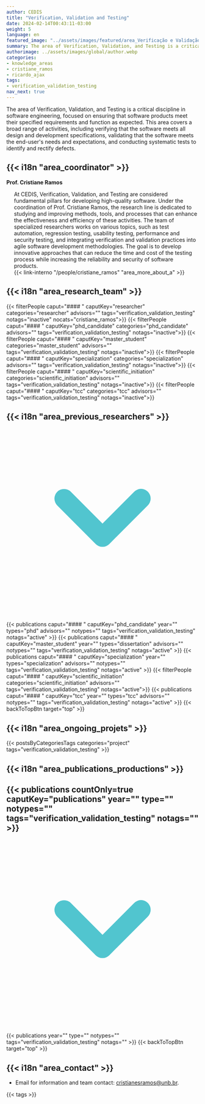 ```yaml
---
author: CEDIS
title: "Verification, Validation and Testing"
date: 2024-02-14T00:43:11-03:00
weight: 5
language: en
featured_image: "../assets/images/featured/area_Verificação e Validação.png"
summary: The area of Verification, Validation, and Testing is a critical discipline in software engineering, focused on ensuring that software products meet their specified requirements and function as expected.
authorimage: ../assets/images/global/author.webp
categories:
- knowledge_areas
- cristiane_ramos
- ricardo_ajax
tags: 
- verification_validation_testing
nav_next: true
---
```

<div id="top"></div>

The area of Verification, Validation, and Testing is a critical discipline in software engineering, focused on ensuring that software products meet their specified requirements and function as expected. This area covers a broad range of activities, including verifying that the software meets all design and development specifications, validating that the software meets the end-user's needs and expectations, and conducting systematic tests to identify and rectify defects.

## {{< i18n "area_coordinator" >}}
**Prof. Cristiane Ramos**
<div style="margin-left: 20px;">
At CEDIS, Verification, Validation, and Testing are considered fundamental pillars for developing high-quality software. Under the coordination of Prof. Cristiane Ramos, the research line is dedicated to studying and improving methods, tools, and processes that can enhance the effectiveness and efficiency of these activities. The team of specialized researchers works on various topics, such as test automation, regression testing, usability testing, performance and security testing, and integrating verification and validation practices into agile software development methodologies. The goal is to develop innovative approaches that can reduce the time and cost of the testing process while increasing the reliability and security of software products.
<br>
{{< link-interno "/people/cristiane_ramos" "area_more_about_a" >}}
</div>


## {{< i18n "area_research_team" >}}

{{< filterPeople caput="#### " caputKey="researcher" categories="researcher" advisors="" tags="verification_validation_testing" notags="inactive" nocats="cristiane_ramos">}}
{{< filterPeople caput="#### " caputKey="phd_candidate" categories="phd_candidate" advisors="" tags="verification_validation_testing" notags="inactive">}}
{{< filterPeople caput="#### " caputKey="master_student" categories="master_student" advisors="" tags="verification_validation_testing" notags="inactive">}}
{{< filterPeople caput="#### " caputKey="specialization" categories="specialization" advisors="" tags="verification_validation_testing" notags="inactive">}}
{{< filterPeople caput="#### " caputKey="scientific_initiation" categories="scientific_initiation" advisors="" tags="verification_validation_testing" notags="inactive">}}
{{< filterPeople caput="#### " caputKey="tcc" categories="tcc" advisors="" tags="verification_validation_testing" notags="inactive">}}

<div id="previous-collaborators" x-data="{ showPrevious: false }">
    <h2 id="former-collaborators-title" @click="showPrevious = !showPrevious" class="text-xl font-bold mb-2 cursor-pointer flex items-center text-primary-900">
      {{< i18n "area_previous_researchers" >}}
      <svg :class="{'rotate-0': !showPrevious, 'rotate-180': showPrevious}" class="ml-2 h-5 w-5 transform transition-transform duration-200" xmlns="http://www.w3.org/2000/svg" viewBox="0 0 20 20" fill="#51C5CF"><path fill-rule="evenodd" d="M5.293 7.293a1 1 0 011.414 0L10 10.586l3.293-3.293a1 1 0 111.414 1.414l-4 4a1 1 0 01-1.414 0l-4-4a1 1 0 010-1.414z" clip-rule="evenodd" /></svg>
    </h2>
    <div x-show="showPrevious" x-cloak>
    {{< publications caput="#### " caputKey="phd_candidate"  year="" types="phd" advisors="" notypes="" tags="verification_validation_testing" notags="active" >}}
    {{< publications caput="#### " caputKey="master_student" year="" types="dissertation" advisors="" notypes="" tags="verification_validation_testing" notags="active" >}}
    {{< publications caput="#### " caputKey="specialization" year="" types="specialization" advisors="" notypes="" tags="verification_validation_testing" notags="active" >}}
    {{< filterPeople caput="#### " caputKey="scientific_initiation" categories="scientific_initiation" advisors="" tags="verification_validation_testing" notags="active">}}
    {{< publications caput="#### " caputKey="tcc" year="" types="tcc" advisors="" notypes="" tags="verification_validation_testing" notags="active" >}}
    {{< backToTopBtn target="top" >}}
    </div>
  </div>

## {{< i18n "area_ongoing_projets" >}}

{{< postsByCategoriesTags categories="project" tags="verification_validation_testing" >}}


## {{< i18n "area_publications_productions" >}}

<div id="npublications-section" x-data="{ showPublications: false }">
    <h2 id="npublications-title" @click="showPublications = !showPublications" class="text-xl font-bold mb-2 cursor-pointer flex items-center text-primary-900">
      {{< publications countOnly=true caputKey="publications" year="" type="" notypes="" tags="verification_validation_testing" notags="" >}}
      <svg :class="{'rotate-0': !showPublications, 'rotate-180': showPublications}" class="ml-2 h-5 w-5 transform transition-transform duration-200" xmlns="http://www.w3.org/2000/svg" viewBox="0 0 20 20" fill="#51C5CF"><path fill-rule="evenodd" d="M5.293 7.293a1 1 0 011.414 0L10 10.586l3.293-3.293a1 1 0 111.414 1.414l-4 4a1 1 0 01-1.414 0l-4-4a1 1 0 010-1.414z" clip-rule="evenodd" /></svg>
    </h2>
    <div x-show="showPublications" x-cloak>
      {{< publications year="" type="" notypes="" tags="verification_validation_testing" notags="" >}} 
      {{< backToTopBtn target="top" >}}
    </div>
</div>

## {{< i18n "area_contact" >}}
- Email for information and team contact: [cristianesramos@unb.br](cristianesramos@unb.br).

{{< tags >}}